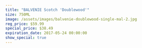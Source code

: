 ```yaml
---
title: "BALVENIE Scotch 'Doublewood'"
size: 750ML
image: /assets/images/balvenie-doublewood-single-mal-2.jpg
reg_price: $59.99
special_price: $38.49
expiration_date: 2017-05-24 00:00:00
show_special: true
---
```



